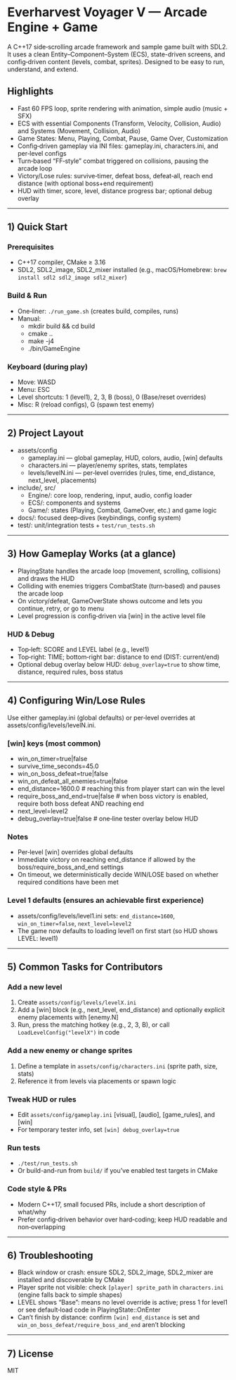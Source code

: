 # Everharvest Voyager V — Arcade Engine + Game

A C++17 side‑scrolling arcade framework and sample game built with SDL2. It uses a clean Entity–Component–System (ECS), state-driven screens, and config‑driven content (levels, combat, sprites). Designed to be easy to run, understand, and extend.

## Highlights

- Fast 60 FPS loop, sprite rendering with animation, simple audio (music + SFX)
- ECS with essential Components (Transform, Velocity, Collision, Audio) and Systems (Movement, Collision, Audio)
- Game States: Menu, Playing, Combat, Pause, Game Over, Customization
- Config‑driven gameplay via INI files: gameplay.ini, characters.ini, and per‑level configs
- Turn‑based “FF‑style” combat triggered on collisions, pausing the arcade loop
- Victory/Lose rules: survive‑timer, defeat boss, defeat‑all, reach end distance (with optional boss+end requirement)
- HUD with timer, score, level, distance progress bar; optional debug overlay

---

## 1) Quick Start

### Prerequisites

- C++17 compiler, CMake ≥ 3.16
- SDL2, SDL2_image, SDL2_mixer installed (e.g., macOS/Homebrew: `brew install sdl2 sdl2_image sdl2_mixer`)

### Build & Run

- One‑liner: `./run_game.sh` (creates build, compiles, runs)
- Manual:
  - mkdir build && cd build
  - cmake ..
  - make -j4
  - ./bin/GameEngine

### Keyboard (during play)

- Move: WASD
- Menu: ESC
- Level shortcuts: 1 (level1), 2, 3, B (boss), 0 (Base/reset overrides)
- Misc: R (reload configs), G (spawn test enemy)

---

## 2) Project Layout

- assets/config
  - gameplay.ini — global gameplay, HUD, colors, audio, [win] defaults
  - characters.ini — player/enemy sprites, stats, templates
  - levels/levelN.ini — per‑level overrides (rules, time, end_distance, next_level, placements)
- include/, src/
  - Engine/: core loop, rendering, input, audio, config loader
  - ECS/: components and systems
  - Game/: states (Playing, Combat, GameOver, etc.) and game logic
- docs/: focused deep‑dives (keybindings, config system)
- test/: unit/integration tests + `test/run_tests.sh`

---

## 3) How Gameplay Works (at a glance)

- PlayingState handles the arcade loop (movement, scrolling, collisions) and draws the HUD
- Colliding with enemies triggers CombatState (turn‑based) and pauses the arcade loop
- On victory/defeat, GameOverState shows outcome and lets you continue, retry, or go to menu
- Level progression is config‑driven via [win] in the active level file

### HUD & Debug

- Top‑left: SCORE and LEVEL label (e.g., level1)
- Top‑right: TIME; bottom‑right bar: distance to end (DIST: current/end)
- Optional debug overlay below HUD: `debug_overlay=true` to show time, distance, required rules, boss status

---

## 4) Configuring Win/Lose Rules

Use either gameplay.ini (global defaults) or per‑level overrides at assets/config/levels/levelN.ini.

### [win] keys (most common)

- win_on_timer=true|false
- survive_time_seconds=45.0
- win_on_boss_defeat=true|false
- win_on_defeat_all_enemies=true|false
- end_distance=1600.0           # reaching this from player start can win the level
- require_boss_and_end=true|false # when boss victory is enabled, require both boss defeat AND reaching end
- next_level=level2
- debug_overlay=true|false       # one‑line tester overlay below HUD

### Notes

- Per‑level [win] overrides global defaults
- Immediate victory on reaching end_distance if allowed by the boss/require_boss_and_end settings
- On timeout, we deterministically decide WIN/LOSE based on whether required conditions have been met

### Level 1 defaults (ensures an achievable first experience)

- assets/config/levels/level1.ini sets: `end_distance=1600`, `win_on_timer=false`, `next_level=level2`
- The game now defaults to loading level1 on first start (so HUD shows LEVEL: level1)

---

## 5) Common Tasks for Contributors

### Add a new level

1) Create `assets/config/levels/levelX.ini`
2) Add a [win] block (e.g., next_level, end_distance) and optionally explicit enemy placements with [enemy.N]
3) Run, press the matching hotkey (e.g., 2, 3, B), or call `LoadLevelConfig("levelX")` in code

### Add a new enemy or change sprites

1) Define a template in `assets/config/characters.ini` (sprite path, size, stats)
2) Reference it from levels via placements or spawn logic

### Tweak HUD or rules

- Edit `assets/config/gameplay.ini` [visual], [audio], [game_rules], and [win]
- For temporary tester info, set `[win] debug_overlay=true`

### Run tests

- `./test/run_tests.sh`
- Or build-and-run from `build/` if you’ve enabled test targets in CMake

### Code style & PRs

- Modern C++17, small focused PRs, include a short description of what/why
- Prefer config‑driven behavior over hard‑coding; keep HUD readable and non‑overlapping

---

## 6) Troubleshooting

- Black window or crash: ensure SDL2, SDL2_image, SDL2_mixer are installed and discoverable by CMake
- Player sprite not visible: check `[player] sprite_path` in `characters.ini` (engine falls back to simple shapes)
- LEVEL shows “Base”: means no level override is active; press 1 for level1 or see default‑load code in PlayingState::OnEnter
- Can’t finish by distance: confirm `[win] end_distance` is set and `win_on_boss_defeat/require_boss_and_end` aren’t blocking

---

## 7) License

MIT
